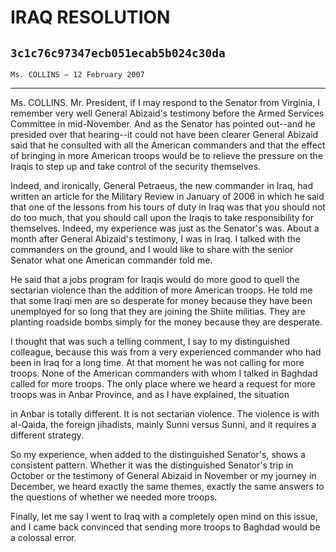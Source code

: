 # IRAQ RESOLUTION
## `3c1c76c97347ecb051ecab5b024c30da`
`Ms. COLLINS — 12 February 2007`

---


Ms. COLLINS. Mr. President, if I may respond to the Senator from 
Virginia, I remember very well General Abizaid's testimony before the 
Armed Services Committee in mid-November. And as the Senator has 
pointed out--and he presided over that hearing--it could not have been 
clearer General Abizaid said that he consulted with all the American 
commanders and that the effect of bringing in more American troops 
would be to relieve the pressure on the Iraqis to step up and take 
control of the security themselves.

Indeed, and ironically, General Petraeus, the new commander in Iraq, 
had written an article for the Military Review in January of 2006 in 
which he said that one of the lessons from his tours of duty in Iraq 
was that you should not do too much, that you should call upon the 
Iraqis to take responsibility for themselves. Indeed, my experience was 
just as the Senator's was. About a month after General Abizaid's 
testimony, I was in Iraq. I talked with the commanders on the ground, 
and I would like to share with the senior Senator what one American 
commander told me.

He said that a jobs program for Iraqis would do more good to quell 
the sectarian violence than the addition of more American troops. He 
told me that some Iraqi men are so desperate for money because they 
have been unemployed for so long that they are joining the Shiite 
militias. They are planting roadside bombs simply for the money because 
they are desperate.

I thought that was such a telling comment, I say to my distinguished 
colleague, because this was from a very experienced commander who had 
been in Iraq for a long time. At that moment he was not calling for 
more troops. None of the American commanders with whom I talked in 
Baghdad called for more troops. The only place where we heard a request 
for more troops was in Anbar Province, and as I have explained, the 
situation


in Anbar is totally different. It is not sectarian violence. The 
violence is with al-Qaida, the foreign jihadists, mainly Sunni versus 
Sunni, and it requires a different strategy.


So my experience, when added to the distinguished Senator's, shows a 
consistent pattern. Whether it was the distinguished Senator's trip in 
October or the testimony of General Abizaid in November or my journey 
in December, we heard exactly the same themes, exactly the same answers 
to the questions of whether we needed more troops.

Finally, let me say I went to Iraq with a completely open mind on 
this issue, and I came back convinced that sending more troops to 
Baghdad would be a colossal error.
